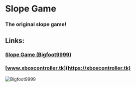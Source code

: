 # Slope Game
### The original slope game! 
## Links:
### [Slope Game (Bigfoot9999)](https://bigfoot9999.github.io/Slope-Game/)
### [www.xboxcontroller.tk](https://xboxcontroller.tk)

<img src="https://komarev.com/ghpvc/?username=Bigfoot9999&label=Repo Visitors&color=001eff&style=flat" alt="Bigfoot9999" /> 
